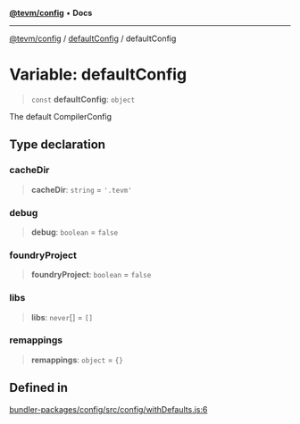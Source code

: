[**@tevm/config**](../../README.md) • **Docs**

***

[@tevm/config](../../modules.md) / [defaultConfig](../README.md) / defaultConfig

# Variable: defaultConfig

> `const` **defaultConfig**: `object`

The default CompilerConfig

## Type declaration

### cacheDir

> **cacheDir**: `string` = `'.tevm'`

### debug

> **debug**: `boolean` = `false`

### foundryProject

> **foundryProject**: `boolean` = `false`

### libs

> **libs**: `never`[] = `[]`

### remappings

> **remappings**: `object` = `{}`

## Defined in

[bundler-packages/config/src/config/withDefaults.js:6](https://github.com/evmts/tevm-monorepo/blob/main/bundler-packages/config/src/config/withDefaults.js#L6)
